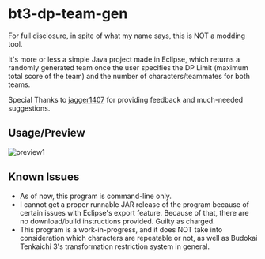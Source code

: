 # bt3-dp-team-gen
For full disclosure, in spite of what my name says, this is NOT a modding tool.

It's more or less a simple Java project made in Eclipse, which returns a randomly generated team once the user specifies the DP Limit (maximum total score of the team) and the number of characters/teammates for both teams.

Special Thanks to [jagger1407](https://github.com/jagger1407) for providing feedback and much-needed suggestions.

## Usage/Preview
![preview1](https://github.com/ViveTheModder/bt3-dp-team-generator/blob/main/img/demo.png)

## Known Issues
* As of now, this program is command-line only.
* I cannot get a proper runnable JAR release of the program because of certain issues with Eclipse's export feature.
  Because of that, there are no download/build instructions provided. Guilty as charged.
* This program is a work-in-progress, and it does NOT take into consideration which characters are repeatable or not, as well as Budokai Tenkaichi 3's transformation restriction system in general.
